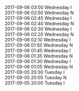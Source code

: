 2017-09-06 03:00 Wednesday  I  
2017-09-06 02:50 Wednesday  N  
2017-09-06 02:45 Wednesday  I  
2017-09-06 02:40 Wednesday  N  
2017-09-06 02:30 Wednesday  I  
2017-09-06 02:20 Wednesday  N  
2017-09-06 02:10 Wednesday  I  
2017-09-06 01:50 Wednesday  N  
2017-09-06 01:45 Wednesday  I  
2017-09-06 01:35 Wednesday  N  
2017-09-06 01:30 Wednesday  I  
2017-09-06 01:05 Wednesday  N  
2017-09-05 20:30 Tuesday  I  
2017-09-05 20:05 Tuesday  N  
2017-09-05 20:00 Tuesday  I  
